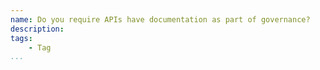 ```yaml
---
name: Do you require APIs have documentation as part of governance?
description: 
tags:
    - Tag
...
```

